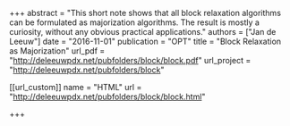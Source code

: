 +++
abstract = "This short note shows that all block relaxation algorithms can be formulated as majorization algorithms. The result is mostly a curiosity, without any obvious practical applications."
authors = ["Jan de Leeuw"]
date = "2016-11-01"
publication = "OPT"
title = "Block Relaxation as Majorization"
url_pdf = "http://deleeuwpdx.net/pubfolders/block/block.pdf"
url_project = "http://deleeuwpdx.net/pubfolders/block"


[[url_custom]]
name = "HTML"
url = "http://deleeuwpdx.net/pubfolders/block/block.html"

+++

